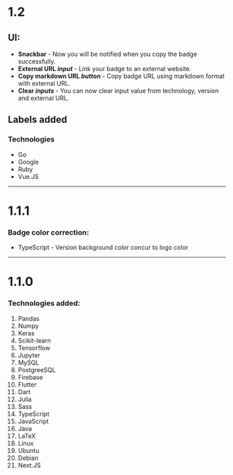 # 1.2
## UI:
- **Snackbar** - Now you will be notified when you copy the badge successfully.
- **External URL *input*** - Link your badge to an external website.
- **Copy markdown URL *button*** - Copy badge URL using markdown format with external URL.
- **Clear *inputs*** - You can now clear input value from technology, version and external URL.
## Labels added
### Technologies
- Go
- Google
- Ruby
- Vue.JS

- - -

# 1.1.1
### Badge color correction:
- TypeScript - Version background color concur to logo color

- - -

# 1.1.0
### Technologies added:
1. Pandas
1. Numpy
1. Keras
1. Scikit-learn
1. Tensorflow
1. Jupyter
1. MySQL
1. PostgreeSQL
1. Firebase
1. Flutter
1. Dart
1. Julia
1. Sass
1. TypeScript
1. JavaScript
1. Java
1. LaTeX
1. Linux
1. Ubuntu
1. Debian
1. Next.JS